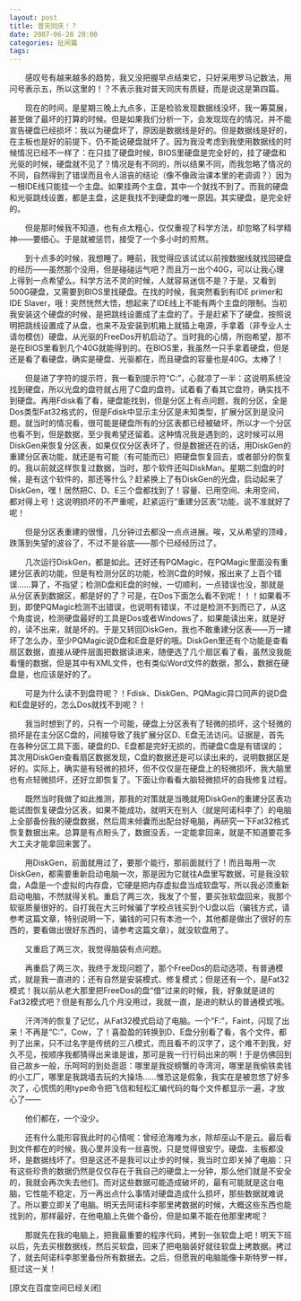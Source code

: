```yaml
---
layout: post
title: 普天同庆！？
date: 2007-06-28 20:00
categories: 扯闲篇
tags: 
---
```


　　感叹号有越来越多的趋势，我又没把握早点结束它，只好采用罗马记数法，用问号表示五，所以这里的！？不表示我对普天同庆有质疑，而是说这是第四篇。

　　现在的时间，是星期三晚上九点多，正是检验发现数据线没坏，我一筹莫展，甚至做了最坏的打算的时候。但是如果我们分析一下，会发现现在的情况，并不能宣告硬盘已经损坏：我以为硬盘坏了，原因是数据线是好的。但是数据线是好的，在主板也是好的前提下，仍不能说硬盘就坏了。因为我没考虑到我使用数据线的时候情况已经不一样了：在只挂了硬盘时候，BIOS里硬盘是完全好的，挂了硬盘和光驱的时候，硬盘就不见了？情况是有不同的，所以结果不同，而我忽略了情况的不同，自然得到了错误而且令人沮丧的结论（像不像政治课本里的老调调？）因为一根IDE线只能挂一个主盘。如果挂两个主盘，其中一个就找不到了。而我的硬盘和光驱跳线设置，都是主盘，这是我找不到硬盘的唯一原因。其实硬盘，是完全好的。
<!-- more -->

　　但是那时候我不知道，也有点太粗心，仅仅重视了科学方法，却忽略了科学精神——要细心。于是就被惩罚，接受了一个多小时的煎熬。

　　到十点多的时候，我想睡了。睡前，我觉得应该试试以前按数据线就找回硬盘的经历——虽然那个没用，但是碰碰运气吧？而且万一出个40G，可以让我心理上得到一点希望么。科学方法不灵的时候，人就容易迷信不是？于是，又看到500G硬盘，又需要到BIOS里找硬盘。在找的时候，我突然看到有IDE primer和IDE Slaver，哦！突然恍然大悟，想起来了IDE线上不能有两个主盘的限制。当初我安装这个硬盘的时候，是把跳线设置成了主盘的了。于是赶紧下了硬盘，按照说明把跳线设置成了从盘，也来不及安装到机箱上就插上电源，手拿着（非专业人士请勿模仿）硬盘，从光驱的FreeDos开机启动了。当时我的心情，所抱希望，那不是在BIOS里看到几个40G就能得到的。在BIOS里，我虽然一只手拿着硬盘，但是还是看了看硬盘，确实是硬盘、光驱都在，而且硬盘的容量也是40G。太棒了！

　　但是进了字符的提示符，我一看到提示符“C:”，心就凉了一半：这说明系统没找到硬盘，所以光盘的盘符就占用了C盘的盘符。试着看了看其它盘符，确实找不到硬盘。再用Fdisk看了看，硬盘能找到，但是分区上有点问题，我的分区，全是Dos类型Fat32格式的，但是Fdisk中显示主分区是未知类型，扩展分区到是没问题。就当时的情况看，很可能是硬盘所有的分区表都已经被破坏，所以才一个分区也看不到，但是数据，至少我希望还留着。这种情况我是遇到的，这时候可以用DiskGen来恢复分区表，如果仅仅分区表坏了，但是数据还在的话，用DiskGen的重建分区表功能，就还是有可能（有可能而已）把硬盘恢复回去，或者部分的恢复的。我以前就这样恢复过数据，当时，那个软件还叫DiskMan。星期二刻盘的时候，是有这个软件的，那还等什么？赶紧换上了有DiskGen的光盘，启动起来了DiskGen，嘿！居然把C、D、E三个盘都找到了！容量、已用空间、未用空间，都对得上号！这说明损坏的不严重呢，赶紧运行“重建分区表”功能，说不准就好了呢！

　　但是分区表重建的很慢，几分钟过去都没一点点进展。唉，又从希望的顶峰，跌落到失望的波谷了，不过不是谷底——那个已经经历过了。

　　几次运行DiskGen，都是如此。还好还有PQMagic，在PQMagic里面没有重建分区表的功能，但是有检测分区的功能，检测C盘的时候，报出来了上百个错误……算了，不指望；检测D盘和E盘的时候，一切顺利，一点错误也没，那就是从分区表到数据区，都是好的了？可是，在Dos下面怎么看不到呢！！！如果看不到，即使PQMagic检测不出错误，也说明有错误，不过是检测不到而已了，从这个角度说，检测硬盘最好的工具是Dos或者Windows了，如果能读出来，就是好的，读不出来，就是坏的。于是又转回DiskGen，我也不敢重建分区表——万一建坏了怎么办，至少PQMagic说D盘和E盘是好的哦。DiskGen里还有个功能是查看扇区数据，直接从硬件层面把数据读进来，随便选了几个扇区看了看，虽然没我能看懂的数据，但是其中有XML文件，也有类似Word文件的数据，那么，数据在硬盘是，也应该是好的了。

　　可是为什么读不到盘符呢？！Fdisk、DiskGen、PQMagic异口同声的说D盘和E盘是好的，怎么Dos就找不到呢？！

　　我当时想到了的，只有一个可能，硬盘上分区表有了轻微的损坏，这个轻微的损坏是在主分区C盘的，间接导致了我扩展分区D、E盘无法访问。证据是，首先在各种分区工具下面，硬盘的D、E盘都是完好无损的，而硬盘C盘是有错误的；其次用DiskGen查看扇区数据发现，C盘的数据还是可以读出来的，说明数据区是好的。实际上，确实是有轻微的损坏，但不仅仅是在硬盘上的轻微损坏，我大脑里也有点轻微损坏，还好立即恢复了。下面让你看看大脑轻微损坏的自我修复过程。

　　既然当时我做了如此推测，那我的对策就是当晚就用DiskGen的重建分区表功能试图恢复硬盘分区表，如果不能成功，就明天在别人（就是阿诺科李了）的电脑上全部备份我的硬盘数据，然后周末倾囊而出配台好电脑，再研究一下Fat32格式恢复数据出来。总算是有点盼头了，数据没丢，一定能拿回来，就是不知道要花多大工夫才能拿回来罢了。

　　用DiskGen，前面就用过了，要那个能行，那前面就行了！而且每用一次DiskGen，都需要重新启动电脑一次，那是因为它就往A盘里写数据，可是我没软盘，A盘是一个虚拟的内存盘，它硬是把内存虚拟盘当成软盘写，所以我必须重新启动电脑，不然就得关机。重启了两三次，我发了个誓，要买张软盘回来，我那个软驱质量很好的，自打我在大三时候骗了学校点钱买到个U盘以后（骗钱方式，请参考这篇文章，特别说明一下，骗钱的可只有本池一个，其他都是做出了很好的东西的，要看做出很好东西的，请参考这篇文章），就没软盘用了。

　　又重启了两三次，我觉得脑袋有点问题。

　　再重启了两三次，我终于发现问题了，那个FreeDos的启动选项，有普通模式，就是我一直进的；还有自然是安装模式、修复模式；但是还有一个，是Fat32模式！我以前从老大那里把FreeDos的盘“借”过来的时候，我，好象就是进的Fat32模式吧？但是有那么几个月没用过，我就一直，是进的默认的普通模式哦。

　　汗涔涔的恢复了记忆，从Fat32模式启动了电脑。一个“F:”，Faint，闪现了出来！不再是“C:”，Cow，了！喜盈盈的转换到D、E盘分别看了看，各个文件，都列了出来，只不过名字是传统的三八模式，而且看不的汉字了，这个难不到我，好久不见，按顺序我都猜得出来谁是谁，那可是我一行行码出来的啊！于是仿佛回到自己故乡一般，乐呵呵的到处逛逛：哪里是我捉螃蟹的寺湾河，哪里是我偷铁卖钱的小工厂，哪里是我跳墙去玩的大操场……惟恐这是假象，我实在是被忽悠了好多次了，心慌慌的用type命令把飞信和轻松汇编代码的每个文件都显示一遍，才放心了——

　　他们都在，一个没少。

　　还有什么能形容我此时的心情呢：曾经沧海难为水，除却巫山不是云。最后看到文件都在的时候，我心里并没有一丝喜悦，只是觉得很安宁。硬盘、主板都没坏，是数据线坏了。但是这还不是我可以止步的时候，我当时立即关掉了电脑：只有这些珍贵的数据仍然是仅仅存在于我自己的硬盘上一分钟，那么他们就是不安全的，我就会再次失去他们。而对这些数据可能造成破坏的，最有可能就是这台电脑，它性能不稳定，万一再出点什么事情对硬盘造成什么损坏，那些数据就难说了。所以要立即关了电脑。明天去阿诺科李那里拷数据的时候，大概这些东西也能找到的，那样最好，在他电脑上先做个备份，但是如果不能在他那里拷呢？

　　那就先在我的电脑上，把我最重要的程序代码，拷到一张软盘上吧！明天下班以后，先去买根数据线，然后买软盘，回来了把电脑装好就往软盘上拷数据。拷过了，就去阿诺科李那里备份所有数据去。之后，但愿我的电脑能像卡斯特罗一样，挺过这一关！

[原文在百度空间已经关闭]

